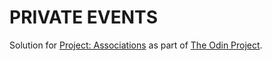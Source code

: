 # PRIVATE EVENTS

Solution for [Project: Associations](https://www.theodinproject.com/courses/ruby-on-rails/lessons/associations) as part of [The Odin Project](https://www.theodinproject.com/).